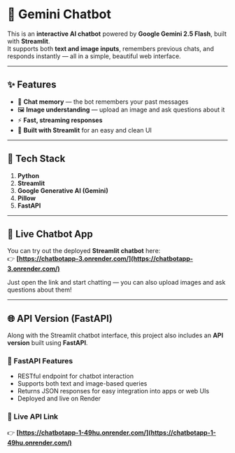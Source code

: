 # 🤖 Gemini Chatbot

This is an **interactive AI chatbot** powered by **Google Gemini 2.5 Flash**, built with **Streamlit**.  
It supports both **text and image inputs**, remembers previous chats, and responds instantly — all in a simple, beautiful web interface.

---

## ✨ Features

- 🧠 **Chat memory** — the bot remembers your past messages  
- 🖼️ **Image understanding** — upload an image and ask questions about it  
- ⚡ **Fast, streaming responses**  
- 🎨 **Built with Streamlit** for an easy and clean UI  

---

## 🧰 Tech Stack

1. **Python**
2. **Streamlit**
3. **Google Generative AI (Gemini)**
4. **Pillow**
5. **FastAPI**

---

## 💬 Live Chatbot App

You can try out the deployed **Streamlit chatbot** here:  
👉 **[https://chatbotapp-3.onrender.com/](https://chatbotapp-3.onrender.com/)**  

Just open the link and start chatting — you can also upload images and ask questions about them!

---

## 🌐 API Version (FastAPI)

Along with the Streamlit chatbot interface, this project also includes an **API version** built using **FastAPI**.

### 🚀 FastAPI Features
- RESTful endpoint for chatbot interaction  
- Supports both text and image-based queries  
- Returns JSON responses for easy integration into apps or web UIs  
- Deployed and live on Render  

### 🔗 Live API Link
👉 **[https://chatbotapp-1-49hu.onrender.com/](https://chatbotapp-1-49hu.onrender.com/)**


